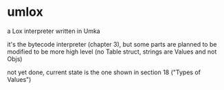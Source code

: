 # umlox
a Lox interpreter written in Umka

it's the bytecode interpreter (chapter 3), but some parts are planned to 
be modified to be more high level (no Table struct, strings are Values and not Objs)

not yet done, current state is the one shown in section 18 ("Types of Values")
